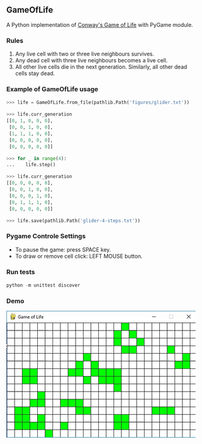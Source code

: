 ## GameOfLife

A Python implementation of [Conway's Game of Life](https://en.wikipedia.org/wiki/Conway's_Game_of_Life) with PyGame module.

### Rules

1. Any live cell with two or three live neighbours survives.
2. Any dead cell with three live neighbours becomes a live cell.
3. All other live cells die in the next generation. Similarly, all other dead cells stay dead.

### Example of GameOfLife usage

```python
>>> life = GameOfLife.from_file(pathlib.Path('figures/glider.txt'))
```
```python
>>> life.curr_generation
[[0, 1, 0, 0, 0],
 [0, 0, 1, 0, 0],
 [1, 1, 1, 0, 0],
 [0, 0, 0, 0, 0],
 [0, 0, 0, 0, 0]]
```
```python
>>> for _ in range(4):
...    life.step()
```
```python
>>> life.curr_generation
[[0, 0, 0, 0, 0],
 [0, 0, 1, 0, 0],
 [0, 0, 0, 1, 0],
 [0, 1, 1, 1, 0],
 [0, 0, 0, 0, 0]]
```
```python
>>> life.save(pathlib.Path('glider-4-steps.txt'))
```

### Pygame Controle Settings

* To pause the game: press SPACE key.
* To draw or remove cell click: LEFT MOUSE button.

### Run tests

```python
python -m unittest discover
```

### Demo
![Demo](https://github.com/ab5olute/GameOfLife/blob/master/images/demo.gif?raw=true)

